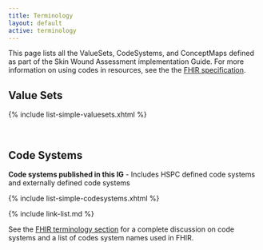 ```yaml
---
title: Terminology
layout: default
active: terminology
---
```


This page lists all the ValueSets, CodeSystems, and ConceptMaps defined as part of the Skin Wound Assessment implementation Guide. For more information on using codes in resources, see the the [FHIR specification]({{site.data.fhir.path}}terminologies.html).

## Value Sets

{% include list-simple-valuesets.xhtml %}

<br />

## Code Systems

**Code systems published in this IG** - Includes HSPC defined code systems and externally defined code systems

{% include list-simple-codesystems.xhtml %}

{% include link-list.md %}

See the [FHIR terminology section]({{site.data.fhir.path}}terminologies-systems.html) for a complete discussion on code systems and a list of codes system names used in FHIR.

<br />
